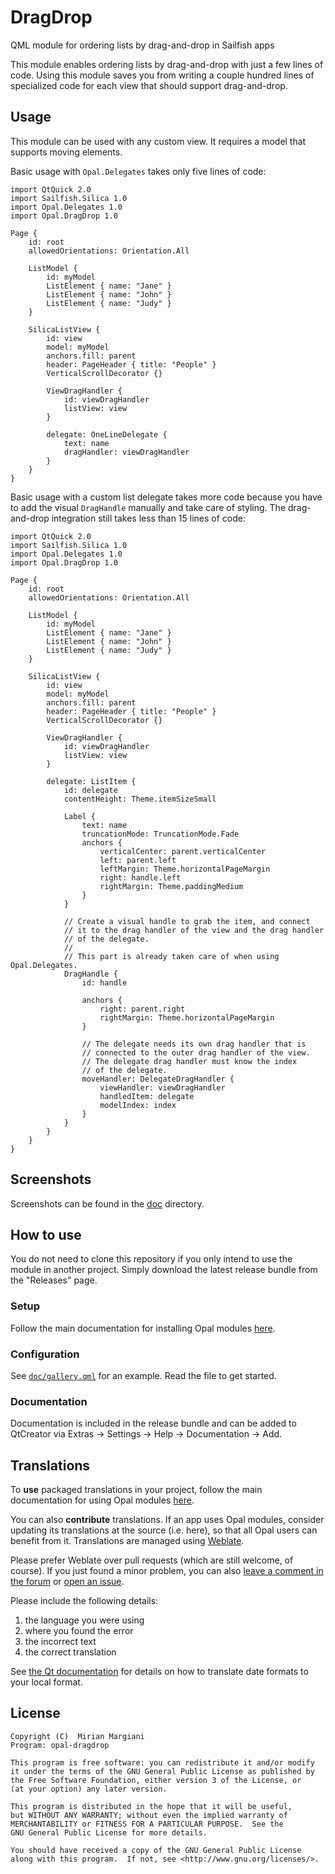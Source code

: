 <!--
SPDX-FileCopyrightText: 2023-2024 Mirian Margiani
SPDX-License-Identifier: GFDL-1.3-or-later
-->

# DragDrop

QML module for ordering lists by drag-and-drop in Sailfish apps

This module enables ordering lists by drag-and-drop with just a few lines of
code. Using this module saves you from writing a couple hundred lines of
specialized code for each view that should support drag-and-drop.


## Usage

This module can be used with any custom view. It requires a model that supports
moving elements.

Basic usage with `Opal.Delegates` takes only five lines of code:

```{qml}
import QtQuick 2.0
import Sailfish.Silica 1.0
import Opal.Delegates 1.0
import Opal.DragDrop 1.0

Page {
    id: root
    allowedOrientations: Orientation.All

    ListModel {
        id: myModel
        ListElement { name: "Jane" }
        ListElement { name: "John" }
        ListElement { name: "Judy" }
    }

    SilicaListView {
        id: view
        model: myModel
        anchors.fill: parent
        header: PageHeader { title: "People" }
        VerticalScrollDecorator {}

        ViewDragHandler {
            id: viewDragHandler
            listView: view
        }

        delegate: OneLineDelegate {
            text: name
            dragHandler: viewDragHandler
        }
    }
}
```


Basic usage with a custom list delegate takes more code because you have to
add the visual `DragHandle` manually and take care of styling. The drag-and-drop
integration still takes less than 15 lines of code:

```
import QtQuick 2.0
import Sailfish.Silica 1.0
import Opal.Delegates 1.0
import Opal.DragDrop 1.0

Page {
    id: root
    allowedOrientations: Orientation.All

    ListModel {
        id: myModel
        ListElement { name: "Jane" }
        ListElement { name: "John" }
        ListElement { name: "Judy" }
    }

    SilicaListView {
        id: view
        model: myModel
        anchors.fill: parent
        header: PageHeader { title: "People" }
        VerticalScrollDecorator {}

        ViewDragHandler {
            id: viewDragHandler
            listView: view
        }

        delegate: ListItem {
            id: delegate
            contentHeight: Theme.itemSizeSmall

            Label {
                text: name
                truncationMode: TruncationMode.Fade
                anchors {
                    verticalCenter: parent.verticalCenter
                    left: parent.left
                    leftMargin: Theme.horizontalPageMargin
                    right: handle.left
                    rightMargin: Theme.paddingMedium
                }
            }

            // Create a visual handle to grab the item, and connect
            // it to the drag handler of the view and the drag handler
            // of the delegate.
            //
            // This part is already taken care of when using Opal.Delegates.
            DragHandle {
                id: handle

                anchors {
                    right: parent.right
                    rightMargin: Theme.horizontalPageMargin
                }

                // The delegate needs its own drag handler that is
                // connected to the outer drag handler of the view.
                // The delegate drag handler must know the index
                // of the delegate.
                moveHandler: DelegateDragHandler {
                    viewHandler: viewDragHandler
                    handledItem: delegate
                    modelIndex: index
                }
            }
        }
    }
}
```

## Screenshots

Screenshots can be found in the [doc](doc/) directory.

## How to use

You do not need to clone this repository if you only intend to use the module in
another project. Simply download the latest release bundle from the "Releases" page.

### Setup

Follow the main documentation for installing Opal modules
[here](https://github.com/Pretty-SFOS/opal/blob/main/README.md#using-opal).

### Configuration

See [`doc/gallery.qml`](doc/gallery.qml) for an example. Read the file to get
started.

### Documentation

Documentation is included in the release bundle and can be added to
QtCreator via Extras → Settings → Help → Documentation → Add.

## Translations

To **use** packaged translations in your project, follow the main documentation for
using Opal modules [here](https://github.com/Pretty-SFOS/opal#using-opal).

You can also **contribute** translations. If an app uses Opal modules, consider
updating its translations at the source (i.e. here), so that all Opal users can
benefit from it. Translations are managed using
[Weblate](https://hosted.weblate.org/projects/opal).

Please prefer Weblate over pull requests (which are still welcome, of course).
If you just found a minor problem, you can also
[leave a comment in the forum](https://forum.sailfishos.org/t/opal-qml-components-for-app-development/15801)
or [open an issue](https://github.com/Pretty-SFOS/opal/issues/new).

Please include the following details:

1. the language you were using
2. where you found the error
3. the incorrect text
4. the correct translation

See [the Qt documentation](https://doc.qt.io/qt-5/qml-qtqml-date.html#details) for
details on how to translate date formats to your local format.

## License

    Copyright (C)  Mirian Margiani
    Program: opal-dragdrop

    This program is free software: you can redistribute it and/or modify
    it under the terms of the GNU General Public License as published by
    the Free Software Foundation, either version 3 of the License, or
    (at your option) any later version.

    This program is distributed in the hope that it will be useful,
    but WITHOUT ANY WARRANTY; without even the implied warranty of
    MERCHANTABILITY or FITNESS FOR A PARTICULAR PURPOSE.  See the
    GNU General Public License for more details.

    You should have received a copy of the GNU General Public License
    along with this program.  If not, see <http://www.gnu.org/licenses/>.
